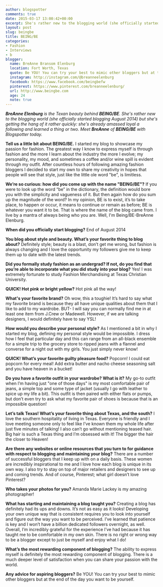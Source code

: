 ```yaml
---
author: blogspotter
comments: true
date: 2015-03-17 13:00:42+00:00
excerpt: She's rather new to the blogging world (she officially started blogging August 2014) but she's getting the hang of it rather quickly. Meet the Texan beauty behind BEING/BE.
layout: post
slug: beingbe
title: BEING/BE
categories:
- Fashion
- Interviews
- b
blogger:
  name: BreAnne Bransom Elenburg
  location: Fort Worth, Texas
  quote: Be YOU! You can try your best to mimic other bloggers but at the end of the day you want to be yourself.
  instagram: http://instagram.com/@breanneelenburg
  facebook: https://www.facebook.com/beingbefw
  pinterest: https://www.pinterest.com/breanneelenburg/
  url: http://www.beingbe.com
  age: 24
  note: true
---
```


_**BreAnne Elenburg** is the Texan beauty behind **BEING/BE**. She's rather new to the blogging world (she officially started blogging August 2014) but she's getting the hang of it rather quickly: she's already amassed loyal a following and learned a thing or two. Meet **BreAnne** of **BEING/BE** with Blogspotter today._

**Tell us a little bit about BEING/BE.** I started my blog to showcase my passion for fashion. The greatest way I know to express myself is through fashion and the more I learn about the industry the more I evolve; my personality, my mood, and sometimes a coffee and/or wine spill is evident through my outfit. After countless hours of following amazing fashion bloggers I decided to start my own to share my creativity in hopes that people will see that style, just like the little ole word "be", is limitless.

**We’re so curious: how did you come up with the name "BEING/BE"?** If you were to look up the word “be” in the dictionary, the definition would bore you with the simplicity and vagueness of it. But then again how do you sum up the magnitude of the word? In my opinion, BE is to exist, it’s to take place, to happen or occur, it means to continue or remain as before; BE is whatever you want it to be. That is where the name of the blog came from. I live by a mantra of always being who you are. Well, I'm Being/BE-BreAnne Elenburg.

**When did you officially start blogging?** End of August 2014

**You blog about style and beauty. What’s your favorite thing to blog about?** Definitely style; beauty is a blast, don’t get me wrong, but fashion is always changing and I love the opportunity my followers give me to keep them up to date with the latest trends.

**Did you formally study fashion as an undergrad? If not, do you find that you’re able to incorporate what you did study into your blog?** Yes! I was extremely fortunate to study Fashion Merchandising at Texas Christian University.

**QUICK! Hot pink or bright yellow?** Hot pink all the way!

**What's your favorite brand?** Oh wow, this a toughie! It’s hard to say what my favorite brand is because they all have unique qualities about them that I like to add to my wardrobe. BUT- I will say you can normally find me in at least one item from J.Crew or Madewell. However, if we are talking designers, I would definitely have to say YSL!

**How would you describe your personal style?** As I mentioned a bit in why I started my blog, defining my personal style would be impossible. I dress how I feel that particular day and this can range from an all-black ensemble for a simple trip to the grocery store to ripped jeans with a flannel and converse for a night out with my girls. You just simply never know!

**QUICK! What’s your favorite guilty pleasure food?** Popcorn! I could eat popcorn for every meal! Add extra butter and nacho cheese seasoning salt and you have heaven in a bucket!

**Do you have a favorite outfit in your wardrobe? What is it?** My go-to outfit when I’m having just "one of those days" is my most comfortable pair of jeans, a simple top and some type of jacket (usually I go with leather to spice up my life a bit). This outfit is then paired with either flats or pumps, but don’t even try to ask what my favorite pair of shoes is because that is an impossible question!      

**Let’s talk Texas! What’s your favorite thing about Texas, and the south?**
I love the southern hospitality of living in Texas. Everyone is friendly and I love meeting someone only to feel like I’ve known them my whole life after just five minutes of talking! I also can’t go without mentioning teased hair. Big hair is such a Texas thing and I’m obsessed with it! The bigger the hair the closer to Heaven!  

**Are there any websites or online resources that you turn to for guidance with respect to blogging and maintaining your blog?** There are a number of successful bloggers that I keep up with on a daily basis. These women are incredibly inspirational to me and I love how each blog is unique in its own way. I also try to stay on top of major retailers and designers to see up and coming trends. And of course, Pinterest; what girl doesn’t love Pinterest?      

**Who takes your photos for you?** Amanda Marie Lackey is my amazing photographer!

**What has starting and maintaining a blog taught you?** Creating a blog has definitely had its ups and downs. It’s not as easy as it looks! Developing your own unique way that is consistent requires you to look into yourself and figure out the way you want to be perceived. I’ve learned that patience is key and I won’t have a billion dedicated followers overnight, as well. Overall, I’m incredibly grateful for the experience I’ve had because it has taught me to be comfortable in my own skin. There is no right or wrong way to be a blogger except to just be myself and enjoy what I do!    

**What’s the most rewarding component of blogging?** The ability to express myself is definitely the most rewarding component of blogging. There is a much deeper level of satisfaction when you can share your passion with the world.

**Any advice for aspiring bloggers?** Be YOU! You can try your best to mimic other bloggers but at the end of the day you want to be yourself.
